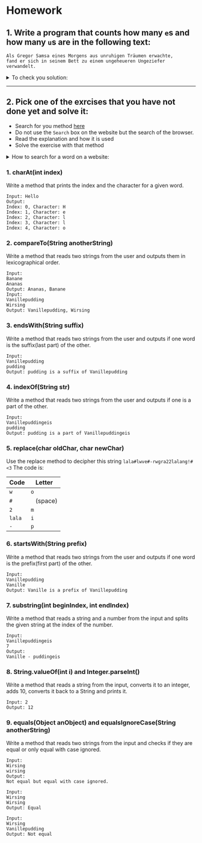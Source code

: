 # Homework

## 1. Write a program that counts how many `e`s and how many `u`s are in the following text:
```
Als Gregor Samsa eines Morgens aus unruhigen Träumen erwachte, 
fand er sich in seinem Bett zu einem ungeheueren Ungeziefer verwandelt.
```
<details>
<summary> To check you solution:</summary><p>
 there are 8 * u and 23 * e.
</p></details>

<hr/>

## 2. Pick one of the exrcises that you have not done yet and solve it:

- Search for you method [here](https://docs.oracle.com/javase/9/docs/api/java/lang/String.html) 
- Do not use the `Search` box on the website but the search of the browser.
- Read the explanation and how it is used
- Solve the exercise with that method

<details>
<summary> How to search for a word on a website:</summary><p>
 
 1. Open the website.
2. Press `⌘Command + F (Mac)` or `Control + F` (PC).
3. Type the word you’re looking for.
4. Press Enter or Return.
</p></details>


### 1. charAt(int index)
Write a method that prints the index and the character for a given word.
```
Input: Hello
Output:
Index: 0, Character: H
Index: 1, Character: e
Index: 2, Character: l
Index: 3, Character: l
Index: 4, Character: o
```

### 2. compareTo(String anotherString)
Write a method that reads two strings from the user and outputs them in lexicographical order.
```
Input:
Banane
Ananas
Output: Ananas, Banane
Input:
Vanillepudding
Wirsing
Output: Vanillepudding, Wirsing
```
### 3. endsWith(String suffix)
Write a method that reads two strings from the user and outputs if one word is the suffix(last part) of the other.
```
Input: 
Vanillepudding
pudding
Output: pudding is a suffix of Vanillepudding
```
### 4. indexOf(String str)
Write a method that reads two strings from the user and outputs if one is a part of the other.
```
Input: 
Vanillepuddingeis
pudding
Output: pudding is a part of Vanillepuddingeis
```
### 5. replace(char oldChar, char newChar)
Use the replace method to decipher this string `lala#lwve#-rwgra22lalang!#<3`
The code is:


Code|Letter
----|------
`w` | `o`
`#` | ` ` (space)
`2` | `m`
`lala` | `i`
`-` | `p`


### 6. startsWith(String prefix)
Write a method that reads two strings from the user and outputs if one word is the prefix(first part) of the other.
```
Input: 
Vanillepudding
Vanille
Output: Vanille is a prefix of Vanillepudding
```
### 7. substring(int beginIndex, int endIndex)
Write a method that reads a string and a number from the input and splits the given string at the index of the number.
```
Input: 
Vanillepuddingeis
7
Output:
Vanille - puddingeis
```
### 8. String.valueOf(int i) and Integer.parseInt()
Write a method that reads a string from the input, converts it to an integer, adds 10, converts it back to a String and prints it.
```
Input: 2
Output: 12
```



### 9.  equals(Object anObject) and equalsIgnoreCase(String anotherString)
Write a method that reads two strings from the input and checks if they are equal or only equal with case ignored.
```
Input:
Wirsing
wirsing
Output: 
Not equal but equal with case ignored.

Input:
Wirsing
Wirsing
Output: Equal

Input:
Wirsing
Vanillepudding
Output: Not equal
```




